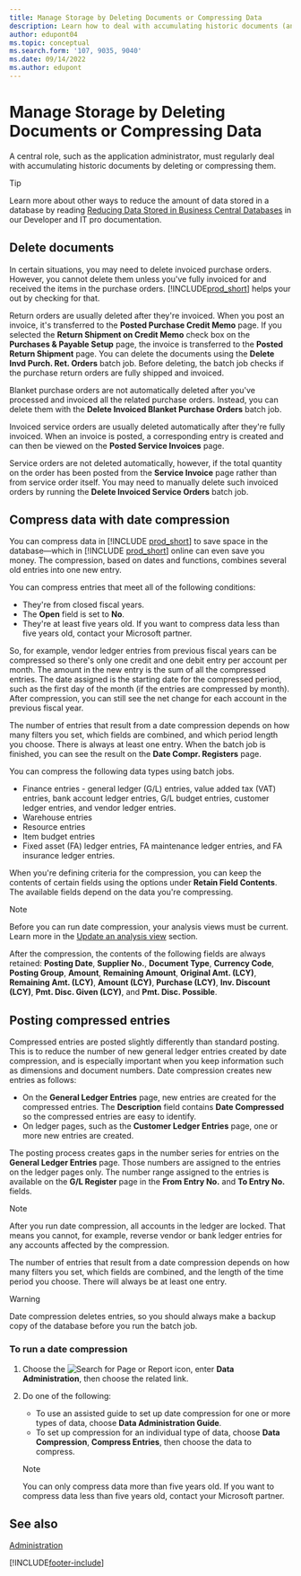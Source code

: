 ```yaml
---
title: Manage Storage by Deleting Documents or Compressing Data
description: Learn how to deal with accumulating historic documents (and reduce the amount of data stored in a database) by deleting or compressing them.
author: edupont04
ms.topic: conceptual
ms.search.form: '107, 9035, 9040'
ms.date: 09/14/2022
ms.author: edupont
---
```

# <a name="manage-storage-by-deleting-documents-or-compressing-data" />Manage Storage by Deleting Documents or Compressing Data

A central role, such as the application administrator, must regularly deal with accumulating historic documents by deleting or compressing them.  

> [!TIP]
> Learn more about other ways to reduce the amount of data stored in a database by reading [Reducing Data Stored in Business Central Databases](/dynamics365/business-central/dev-itpro/administration/database-reduce-data) in our Developer and IT pro documentation.

## <a name="delete-documents" />Delete documents

In certain situations, you may need to delete invoiced purchase orders. However, you cannot delete them unless you've fully invoiced for and received the items in the purchase orders. [!INCLUDE[prod_short](includes/prod_short.md)] helps your out by checking for that.

Return orders are usually deleted after they're invoiced. When you post an invoice, it's transferred to the **Posted Purchase Credit Memo** page. If you selected the **Return Shipment on Credit Memo** check box on the **Purchases & Payable Setup** page, the invoice is transferred to the **Posted Return Shipment** page. You can delete the documents using the **Delete Invd Purch. Ret. Orders** batch job. Before deleting, the batch job checks if the purchase return orders are fully shipped and invoiced.  

Blanket purchase orders are not automatically deleted after you've processed and invoiced all the related purchase orders. Instead, you can delete them with the **Delete Invoiced Blanket Purchase Orders** batch job.  

Invoiced service orders are usually deleted automatically after they're fully invoiced. When an invoice is posted, a corresponding entry is created and can then be viewed on the **Posted Service Invoices** page.  

Service orders are not deleted automatically, however, if the total quantity on the order has been posted from the **Service Invoice** page rather than from service order itself. You may need to manually delete such invoiced orders by running the **Delete Invoiced Service Orders** batch job.  

## <a name="compress-data-with-date-compression" />Compress data with date compression

You can compress data in [!INCLUDE [prod_short](includes/prod_short.md)] to save space in the database&mdash;which in [!INCLUDE [prod_short](includes/prod_short.md)] online can even save you money. The compression, based on dates and functions, combines several old entries into one new entry.

You can compress entries that meet all of the following conditions:

* They're from closed fiscal years.
* The **Open** field is set to **No**.
* They're at least five years old. If you want to compress data less than five years old, contact your Microsoft partner.

So, for example, vendor ledger entries from previous fiscal years can be compressed so there's only one credit and one debit entry per account per month. The amount in the new entry is the sum of all the compressed entries. The date assigned is the starting date for the compressed period, such as the first day of the month (if the entries are compressed by month). After compression, you can still see the net change for each account in the previous fiscal year.

The number of entries that result from a date compression depends on how many filters you set, which fields are combined, and which period length you choose. There is always at least one entry. When the batch job is finished, you can see the result on the **Date Compr. Registers** page.

You can compress the following data types using batch jobs.

* Finance entries - general ledger (G/L) entries, value added tax (VAT) entries, bank account ledger entries, G/L budget entries, customer ledger entries, and vendor ledger entries.
* Warehouse entries
* Resource entries
* Item budget entries
* Fixed asset (FA) ledger entries, FA maintenance ledger entries, and FA insurance ledger entries.

When you're defining criteria for the compression, you can keep the contents of certain fields using the options under **Retain Field Contents**. The available fields depend on the data you're compressing.

> [!NOTE]
> Before you can run date compression, your analysis views must be current. Learn more in the [Update an analysis view](bi-how-analyze-data-dimension.md#update-an-analysis-view) section.

After the compression, the contents of the following fields are always retained: **Posting Date**, **Supplier No.**, **Document Type**, **Currency Code**, **Posting Group**, **Amount**, **Remaining Amount**, **Original Amt. (LCY)**, **Remaining Amt. (LCY)**, **Amount (LCY)**, **Purchase (LCY)**, **Inv. Discount (LCY)**, **Pmt. Disc. Given (LCY)**, and **Pmt. Disc. Possible**.

## <a name="posting-compressed-entries" />Posting compressed entries

Compressed entries are posted slightly differently than standard posting. This is to reduce the number of new general ledger entries created by date compression, and is especially important when you keep information such as dimensions and document numbers. Date compression creates new entries as follows:

* On the **General Ledger Entries** page, new entries are created for the compressed entries. The **Description** field contains **Date Compressed** so the compressed entries are easy to identify. 
* On ledger pages, such as the **Customer Ledger Entries** page, one or more new entries are created. 

The posting process creates gaps in the number series for entries on the **General Ledger Entries** page. Those numbers are assigned to the entries on the ledger pages only. The number range assigned to the entries is available on the **G/L Register** page in the **From Entry No.** and **To Entry No.** fields. 

> [!NOTE]
> After you run date compression, all accounts in the ledger are locked. That means you cannot, for example, reverse vendor or bank ledger entries for any accounts affected by the compression.

The number of entries that result from a date compression depends on how many filters you set, which fields are combined, and the length of the time period you choose. There will always be at least one entry.

> [!WARNING]
> Date compression deletes entries, so you should always make a backup copy of the database before you run the batch job.

### <a name="to-run-a-date-compression" />To run a date compression

1. Choose the ![Search for Page or Report](media/ui-search/search_small.png "Search for Page or Report icon") icon, enter **Data Administration**, then choose the related link.
2. Do one of the following:
    * To use an assisted guide to set up date compression for one or more types of data, choose **Data Administration Guide**.
    * To set up compression for an individual type of data, choose **Data Compression**, **Compress Entries**, then choose the data to compress.

   > [!NOTE]
   > You can only compress data more than five years old. If you want to compress data less than five years old, contact your Microsoft partner.

## <a name="see-also" />See also

[Administration](admin-setup-and-administration.md)  

[!INCLUDE[footer-include](includes/footer-banner.md)]
